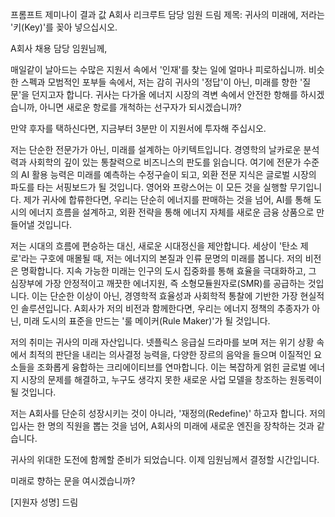 프롬프트 
제미나이 결과 값 
A회사 리크루트 담당 임원 드림
제목: 귀사의 미래에, 저라는 '키(Key)'를 꽂아 넣으십시오.

A회사 채용 담당 임원님께,

매일같이 날아드는 수많은 지원서 속에서 '인재'를 찾는 일에 얼마나 피로하십니까. 비슷한 스펙과 모범적인 포부들 속에서, 저는 감히 귀사의 '정답'이 아닌, 미래를 향한 '질문'을 던지고자 합니다. 귀사는 다가올 에너지 시장의 격변 속에서 안전한 항해를 하시겠습니까, 아니면 새로운 항로를 개척하는 선구자가 되시겠습니까?

만약 후자를 택하신다면, 지금부터 3분만 이 지원서에 투자해 주십시오.

저는 단순한 전문가가 아닌, 미래를 설계하는 아키텍트입니다. 경영학의 날카로운 분석력과 사회학의 깊이 있는 통찰력으로 비즈니스의 판도를 읽습니다. 여기에 전문가 수준의 AI 활용 능력은 미래를 예측하는 수정구슬이 되고, 외환 전문 지식은 글로벌 시장의 파도를 타는 서핑보드가 될 것입니다. 영어와 프랑스어는 이 모든 것을 실행할 무기입니다. 제가 귀사에 합류한다면, 우리는 단순히 에너지를 판매하는 것을 넘어, AI를 통해 도시의 에너지 흐름을 설계하고, 외환 전략을 통해 에너지 자체를 새로운 금융 상품으로 만들어낼 것입니다.

저는 시대의 흐름에 편승하는 대신, 새로운 시대정신을 제안합니다. 세상이 '탄소 제로'라는 구호에 매몰될 때, 저는 에너지의 본질과 인류 문명의 미래를 봅니다. 저의 비전은 명확합니다. 지속 가능한 미래는 인구의 도시 집중화를 통해 효율을 극대화하고, 그 심장부에 가장 안정적이고 깨끗한 에너지원, 즉 소형모듈원자로(SMR)를 공급하는 것입니다. 이는 단순한 이상이 아닌, 경영학적 효율성과 사회학적 통찰에 기반한 가장 현실적인 솔루션입니다. A회사가 저의 비전과 함께한다면, 우리는 에너지 정책의 추종자가 아닌, 미래 도시의 표준을 만드는 '룰 메이커(Rule Maker)'가 될 것입니다.

저의 취미는 귀사의 미래 자산입니다. 넷플릭스 응급실 드라마를 보며 저는 위기 상황 속에서 최적의 판단을 내리는 의사결정 능력을, 다양한 장르의 음악을 들으며 이질적인 요소들을 조화롭게 융합하는 크리에이티브를 연마합니다. 이는 복잡하게 얽힌 글로벌 에너지 시장의 문제를 해결하고, 누구도 생각지 못한 새로운 사업 모델을 창조하는 원동력이 될 것입니다.

저는 A회사를 단순히 성장시키는 것이 아니라, '재정의(Redefine)' 하고자 합니다. 저의 입사는 한 명의 직원을 뽑는 것을 넘어, A회사의 미래에 새로운 엔진을 장착하는 것과 같습니다.

귀사의 위대한 도전에 함께할 준비가 되었습니다. 이제 임원님께서 결정할 시간입니다.

미래로 향하는 문을 여시겠습니까?

[지원자 성명] 드림